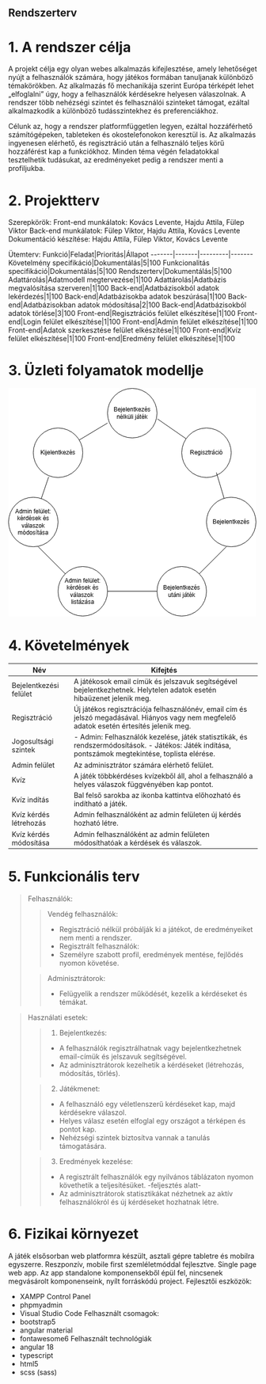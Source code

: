 ## Rendszerterv

# 1. A rendszer célja
A projekt célja egy olyan webes alkalmazás kifejlesztése, amely lehetőséget nyújt a felhasználók számára, hogy játékos formában tanuljanak különböző témakörökben. Az alkalmazás fő mechanikája szerint Európa térképét lehet „elfoglalni” úgy, hogy a felhasználók kérdésekre helyesen válaszolnak. A rendszer több nehézségi szintet és felhasználói szinteket támogat, ezáltal alkalmazkodik a különböző tudásszintekhez és preferenciákhoz.

Célunk az, hogy a rendszer platformfüggetlen legyen, ezáltal hozzáférhető számítógépeken, tableteken és okostelefonokon keresztül is. Az alkalmazás ingyenesen elérhető, és regisztráció után a felhasználó teljes körű hozzáférést kap a funkciókhoz. Minden téma végén feladatokkal tesztelhetik tudásukat, az eredményeket pedig a rendszer menti a profiljukba.

# 2. Projektterv
Szerepkörök:
Front-end munkálatok: Kovács Levente, Hajdu Attila, Fülep Viktor
Back-end munkálatok: Fülep Viktor, Hajdu Attila, Kovács Levente
Dokumentáció készítése: Hajdu Attila, Fülep Viktor, Kovács Levente

Ütemterv:
Funkció|Feladat|Prioritás|Állapot
-------|-------|---------|-------
Követelmény specifikáció|Dokumentálás|5|100
Funkcionalitás specifikáció|Dokumentálás|5|100
Rendszerterv|Dokumentálás|5|100
Adattárolás|Adatmodell megtervezése|1|100
Adattárolás|Adatbázis megvalósítása szerveren|1|100
Back-end|Adatbázisokból adatok lekérdezés|1|100
Back-end|Adatbázisokba adatok beszúrása|1|100
Back-end|Adatbázisokban adatok módosítása|2|100
Back-end|Adatbázisokból adatok törlése|3|100
Front-end|Regisztrációs felület elkészítése|1|100
Front-end|Login felület elkészítése|1|100
Front-end|Admin felület elkészítése|1|100
Front-end|Adatok szerkesztése felület elkészítése|1|100
Front-end|Kvíz felület elkészítése|1|100
Front-end|Eredmény felület elkészítése|1|100

# 3. Üzleti folyamatok modellje

![uzleti_folyamatok_modellje](https://github.com/EKKE-AFP-I/Csapat01/blob/attila/docs/imgs/uzleti_folyamatok_modellje.png)

# 4. Követelmények
Név|Kifejtés
---|--------
Bejelentkezési felület|A játékosok email címük és jelszavuk segítségével bejelentkezhetnek. Helytelen adatok esetén hibaüzenet jelenik meg.
Regisztráció|Új játékos regisztrációja felhasználónév, email cím és jelszó megadásával. Hiányos vagy nem megfelelő adatok esetén értesítés jelenik meg.
Jogosultsági szintek|- Admin: Felhasználók kezelése, játék statisztikák, és rendszermódosítások. - Játékos: Játék indítása, pontszámok megtekintése, toplista elérése.
Admin felület|Az adminisztrátor számára elérhető felület.
Kvíz|A játék többkérdéses kvízekből áll, ahol a felhasználó a helyes válaszok függvényében kap pontot.
Kvíz indítás|Bal felső sarokba az ikonba kattintva előhozható és indítható a játék.
Kvíz kérdés létrehozás|Admin felhasználóként az admin felületen új kérdés hozható létre.
Kvíz kérdés módosítása|Admin felhasználóként az admin felületen módosíthatóak a kérdések és válaszok.

# 5. Funkcionális terv
>Felhasználók:
>> Vendég felhasználók:
>>* Regisztráció nélkül próbálják ki a játékot, de eredményeiket nem menti a rendszer.
>>* Regisztrált felhasználók:
>>* Személyre szabott profil, eredmények mentése, fejlődés nyomon követése.
>
>> Adminisztrátorok:
>> * Felügyelik a rendszer működését, kezelik a kérdéseket és témákat.

>Használati esetek:
>>1. Bejelentkezés:
>>* A felhasználók regisztrálhatnak vagy bejelentkezhetnek email-címük és jelszavuk segítségével.
>>* Az adminisztrátorok kezelhetik a kérdéseket (létrehozás, módosítás, törlés).
>
>>2. Játékmenet:
>>* A felhasználó egy véletlenszerű kérdéseket kap, majd kérdésekre válaszol.
>>* Helyes válasz esetén elfoglal egy országot a térképen és pontot kap.
>>* Nehézségi szintek biztosítva vannak a tanulás támogatására.
>
>>3. Eredmények kezelése:
>>* A regisztrált felhasználók egy nyilvános táblázaton nyomon követhetik a teljesítésüket. -feljesztés alatt-
>>* Az adminisztrátorok statisztikákat nézhetnek az aktív felhasználókról és új kérdéseket hozhatnak létre.

# 6. Fizikai környezet
A játék elsősorban web platformra készült, asztali gépre tabletre és mobilra egyszerre. Reszponzív, mobile first szemléletmóddal fejlesztve. Single page web app.  Az app standalone komponensekből épül fel, nincsenek megvásárolt komponenseink, nyílt forráskódú project.
Fejlesztői eszközök:
- XAMPP Control Panel
- phpmyadmin
- Visual Studio Code
Felhasznált csomagok:
- bootstrap5
- angular material
- fontawesome6
Felhasznált technológiák
- angular 18
- typescript
- html5
- scss (sass)